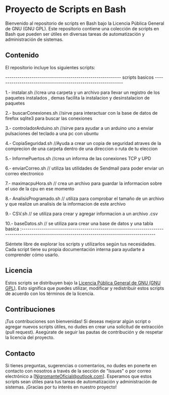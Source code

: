 # Proyecto de Scripts en Bash

Bienvenido al repositorio de scripts en Bash bajo la Licencia Pública General de GNU (GNU GPL). Este repositorio contiene una colección de scripts en Bash que pueden ser útiles en diversas tareas de automatización y administración de sistemas.

## Contenido

El repositorio incluye los siguientes scripts:

---------------------------------------------------------    scripts basicos    --------------------------------------------------------------
 
1.- instalar.sh 
//crea una carpeta y un archivo para llevar un registro de los paquetes instalados ,
  demas facilita la instalacion y desinstalacion de paquetes

2.- buscarConexiones.sh
//sirve para interactuar con la base de datos de firefox sqlite3 para buscar las conexiones

3.- controladorArduino.sh
//sirve para ayudar a un arduino uno a enviar pulsaciones del teclado a una pc con ubuntu

4.- CopiaSeguridad.sh
//Ayuda a crear un copia de seguridad atraves de la comprecion de una carpeta dentro de una direccion o ruta de tu eleccion

5.- InformePuertos.sh
//crea un informa de las conexiones TCP y UPD

6.- enviarCorreo.sh
// utiliza las utilidades de Sendmail para poder enviar un correo electronico 

7.- maximacpuHora.sh
// crea un archivo para guardar la informacion sobre el uso de la cpu en ese momento

8.- AnalisisProgramado.sh
// utiliza para comprobar el tamaño de un archivo y que realize un analisis de la informacion de este archivo

9.- CSV.sh
// se utiliza para crear y agregar informacion a un archivo .csv

10.- baseDatos.sh
// se utiliza para crear una base de datos y una tabla basica 
:------------------------------------------------------------------------------------------------------------------------------------------------


Siéntete libre de explorar los scripts y utilizarlos según tus necesidades. Cada script tiene su propia documentación interna para ayudarte a comprender cómo usarlo.

## Licencia

Estos scripts se distribuyen bajo la [Licencia Pública General de GNU (GNU GPL)](https://www.gnu.org/licenses/gpl-3.0.en.html). Esto significa que puedes utilizar, modificar y redistribuir estos scripts de acuerdo con los términos de la licencia.

## Contribuciones

¡Tus contribuciones son bienvenidas! Si deseas mejorar algún script o agregar nuevos scripts útiles, no dudes en crear una solicitud de extracción (pull request). Asegúrate de seguir las pautas de contribución y de respetar la licencia del proyecto.

## Contacto

Si tienes preguntas, sugerencias o comentarios, no dudes en ponerte en contacto con nosotros a través de la sección de "Issues" o por correo electrónico a [NigromanteOficial@outlook.com].
Esperamos que estos scripts sean útiles para tus tareas de automatización y administración de sistemas. ¡Gracias por tu interés en nuestro proyecto!


